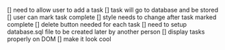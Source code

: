 [] need to allow user to add a task
[] task will go to database and be stored
[] user can mark task complete 
[] style needs to change after task marked complete
[] delete button needed for each task
[] need to setup database.sql file to be created later by another person
[] display tasks properly on DOM
[] make it look cool